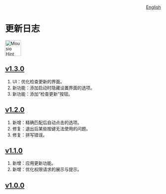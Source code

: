 <p align="right">
  <a href="./CHANGELOG.md">English</a>
</p>
<!--rehype:style=float: right; bottom: -36px; position: relative;-->

更新日志
===

<a target="_blank" href="https://github.com/jaywcjlove/mousio-hint/releases/latest/" title="Mousio Hint for macOS">
    <img alt="Mousio Hint AppStore" src="https://jaywcjlove.github.io/sb/download/apple-download.svg" height="51">
</a>

## [v1.3.0](https://github.com/jaywcjlove/mousio-hint/releases/tag/v1.3.0)

1. UI：优化检查更新的界面。
2. 新功能：添加启动时隐藏设置界面的选项。
3. 新功能：添加“检查更新”按钮。

## [v1.2.0](https://github.com/jaywcjlove/mousio-hint/releases/tag/v1.2.0)

1. 新增：精确匹配后自动点击的选项。
2. 修复：退出后某些按键无法使用的问题。
3. 修复：拼写错误。

## [v1.1.0](https://github.com/jaywcjlove/mousio-hint/releases/tag/v1.1.0)

1. 新增：应用更新功能。
2. 新增：优化权限请求的展示与提示。

## [v1.0.0](https://github.com/jaywcjlove/mousio-hint/releases/tag/v1.0.0)